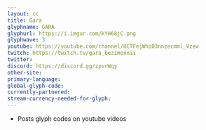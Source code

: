 ```yaml
---
layout: cc
title: Gara
glyphname: GARA
glyphurl: https://i.imgur.com/kYH68jC.png
glyphwave: 3
youtube: https://youtube.com/channel/UCTFejWhiO3nnzecmml_Vzew
twitch: https://twitch.tv/gara_bezimennii
twitter: 
discord: https://discord.gg/zpvrWqy
other-site: 
primary-language: 
global-glyph-code: 
currently-partnered: 
stream-currency-needed-for-glyph: 
---
```

* Posts glyph codes on youtube videos
